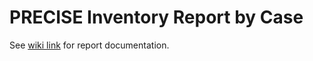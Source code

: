# PRECISE Inventory Report by Case
See [wiki link](https://wiki.oicr.on.ca/display/GSI/PRECISE+Inventory+Report+by+Case) for report documentation.